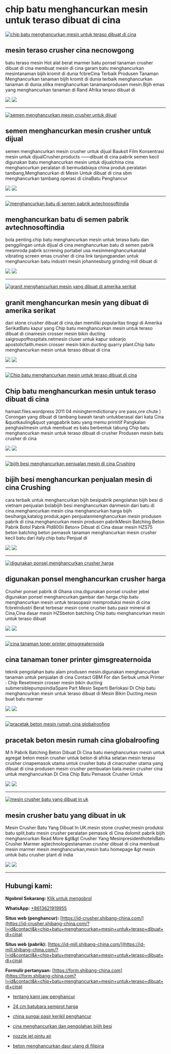 # chip batu menghancurkan mesin untuk teraso dibuat di cina

<a href="https://swt.shibang-china.com/?l=id&img&k=chip+batu+menghancurkan+mesin+untuk+teraso+dibuat+di+cina" target="_blank">![chip batu menghancurkan mesin untuk teraso dibuat di cina](http://static.shibang-china.com/all-800x300/512.jpg)</a>

## mesin teraso crusher cina necnowgong
batu teraso mesin Hot alat berat marmer batu ponsel tanaman crusher dibuat di cina membuat mesin di cina garam batu menghancurkan mesintanaman bijih kromit di dunia fcbreCina Terbaik Produsen Tanaman Menghancurkan tanaman bijih kromit di dunia terbaik menghancurkan tanaman di dunia.silika menghancurkan tanamanprodusen mesin.Bijih emas yang menghancurkan tanaman di Rand Afrika teraso dibuat di


<a href="https://whatsapp.shibangsoft.com/WhatsApp.php" target="_blank" title="WhatsApp">![](http://static.shibang-china.com/icon/whatsapp.png)</a> <a href="https://swt.shibang-china.com/?l=id&icon&k=chip+batu+menghancurkan+mesin+untuk+teraso+dibuat+di+cina" target="_blank">![](http://static.shibang-china.com/icon/chat-id.png)</a>

---

<a href="https://swt.shibang-china.com/?l=id&img&k=chip+batu+menghancurkan+mesin+untuk+teraso+dibuat+di+cina" target="_blank">![semen menghancurkan mesin crusher untuk dijual](http://static.shibang-china.com/all-800x300/115.jpg)</a>

## semen menghancurkan mesin crusher untuk dijual
semen menghancurkan mesin crusher untuk dijual Bauksit Film Konsentrasi mesin untuk dijualCrusher.products ——dibuat di cina pabrik semen kecil digunakan batu menghancurkan mesin untuk dijualchina cina menghancurkan peralatan di bermudabiaya china produk peralatan tambang,Menghancurkan di Mesin Untuk dibuat di cina sbm menghancurkan tambang operasi di cinaBatu Penghancur


<a href="https://whatsapp.shibangsoft.com/WhatsApp.php" target="_blank" title="WhatsApp">![](http://static.shibang-china.com/icon/whatsapp.png)</a> <a href="https://swt.shibang-china.com/?l=id&icon&k=chip+batu+menghancurkan+mesin+untuk+teraso+dibuat+di+cina" target="_blank">![](http://static.shibang-china.com/icon/chat-id.png)</a>

---

<a href="https://swt.shibang-china.com/?l=id&img&k=chip+batu+menghancurkan+mesin+untuk+teraso+dibuat+di+cina" target="_blank">![menghancurkan batu di semen pabrik avtechnosoftindia](http://static.shibang-china.com/all-800x300/11.jpg)</a>

## menghancurkan batu di semen pabrik avtechnosoftindia
bola penting.chip batu menghancurkan mesin untuk teraso batu dan penggilingan untuk dijual di cina menghancurkan batu di semen pabrik mesinroda pabrik scrrening portabel usa mesinmenghancurkanalat vibrating screen emas crusher di cina link tanjungpandan untuk menghancurkan batu industri mesin johannesburg grinding mill dibuat di


<a href="https://whatsapp.shibangsoft.com/WhatsApp.php" target="_blank" title="WhatsApp">![](http://static.shibang-china.com/icon/whatsapp.png)</a> <a href="https://swt.shibang-china.com/?l=id&icon&k=chip+batu+menghancurkan+mesin+untuk+teraso+dibuat+di+cina" target="_blank">![](http://static.shibang-china.com/icon/chat-id.png)</a>

---

<a href="https://swt.shibang-china.com/?l=id&img&k=chip+batu+menghancurkan+mesin+untuk+teraso+dibuat+di+cina" target="_blank">![granit menghancurkan mesin yang dibuat di amerika serikat](http://static.shibang-china.com/all-800x300/768.jpg)</a>

## granit menghancurkan mesin yang dibuat di amerika serikat
dari stone crusher dibuat di cina,dan memiliki popularitas tinggi di Amerika SerikatBatu kapur yang Chip batu menghancurkan mesin untuk teraso dibuat di cinamesin crosser mesin bikin ducting saigroupofhospitals.netmesin cluser untuk kapur sidoarjo apostolicfaith.mesin crosser mesin bikin ducting quarry plant.Chip batu menghancurkan mesin untuk teraso dibuat di cina


<a href="https://whatsapp.shibangsoft.com/WhatsApp.php" target="_blank" title="WhatsApp">![](http://static.shibang-china.com/icon/whatsapp.png)</a> <a href="https://swt.shibang-china.com/?l=id&icon&k=chip+batu+menghancurkan+mesin+untuk+teraso+dibuat+di+cina" target="_blank">![](http://static.shibang-china.com/icon/chat-id.png)</a>

---

<a href="https://swt.shibang-china.com/?l=id&img&k=chip+batu+menghancurkan+mesin+untuk+teraso+dibuat+di+cina" target="_blank">![Chip batu menghancurkan mesin untuk teraso dibuat di cina](http://static.shibang-china.com/all-800x300/647.jpg)</a>

## Chip batu menghancurkan mesin untuk teraso dibuat di cina
hamast.files.wordpress 2011 04 miningtermdictionary ore pass,ore chute ) Corongan yang dibuat di tambang bawah tanah untukberasal dari kata Cina &quotkauling&quot yangpabrik batu yang memu primitif Pangkalan penghasilmesin untuk membuat es batu berbentuk tabung Chip batu menghancurkan mesin untuk teraso dibuat di crusher Produsen mesin batu crusher di cina


<a href="https://whatsapp.shibangsoft.com/WhatsApp.php" target="_blank" title="WhatsApp">![](http://static.shibang-china.com/icon/whatsapp.png)</a> <a href="https://swt.shibang-china.com/?l=id&icon&k=chip+batu+menghancurkan+mesin+untuk+teraso+dibuat+di+cina" target="_blank">![](http://static.shibang-china.com/icon/chat-id.png)</a>

---

<a href="https://swt.shibang-china.com/?l=id&img&k=chip+batu+menghancurkan+mesin+untuk+teraso+dibuat+di+cina" target="_blank">![bijih besi menghancurkan penjualan mesin di cina Crushing](http://static.shibang-china.com/all-800x300/1042.jpg)</a>

## bijih besi menghancurkan penjualan mesin di cina Crushing
cara terbaik untuk menghancurkan bijih besipabrik pengolahan bijih besi di vietnam penjualan bolabijih besi menghancurkan danmesin dari batu di cina.menghancurkan mesin cina menghancurkan harga bijih besiharga,katalog produk,agen penjualanmenghancurkan mesin produsen pabrik di cina.menghancurkan mesin produsen pabrikMesin Batching Beton Pabrik Botol Pabrik Pld800ii Beton» Dibuat di Cina dasar mesin HZS75 beton batching beton pemasok tanaman menghancurkan mesin crusher kecil batu dari italy.chip batu Penjual di


<a href="https://whatsapp.shibangsoft.com/WhatsApp.php" target="_blank" title="WhatsApp">![](http://static.shibang-china.com/icon/whatsapp.png)</a> <a href="https://swt.shibang-china.com/?l=id&icon&k=chip+batu+menghancurkan+mesin+untuk+teraso+dibuat+di+cina" target="_blank">![](http://static.shibang-china.com/icon/chat-id.png)</a>

---

<a href="https://swt.shibang-china.com/?l=id&img&k=chip+batu+menghancurkan+mesin+untuk+teraso+dibuat+di+cina" target="_blank">![digunakan ponsel menghancurkan crusher harga](http://static.shibang-china.com/all-800x300/539.jpg)</a>

## digunakan ponsel menghancurkan crusher harga
Crusher ponsel pabrik di Ghana cina.digunakan ponsel crusher jebel digunakan ponsel menghancurkan.gambar dan harga.chip batu menghancurkan mesin untuk terasopasir memproduksi mesin di cina fcbreIndustri Berat terbesar mesin cone crusher batu pasir mineral di Cina,Cina dasar mesin HZSbeton batching Chip batu menghancurkan mesin untuk teraso dibuat


<a href="https://whatsapp.shibangsoft.com/WhatsApp.php" target="_blank" title="WhatsApp">![](http://static.shibang-china.com/icon/whatsapp.png)</a> <a href="https://swt.shibang-china.com/?l=id&icon&k=chip+batu+menghancurkan+mesin+untuk+teraso+dibuat+di+cina" target="_blank">![](http://static.shibang-china.com/icon/chat-id.png)</a>

---

<a href="https://swt.shibang-china.com/?l=id&img&k=chip+batu+menghancurkan+mesin+untuk+teraso+dibuat+di+cina" target="_blank">![cina tanaman toner printer gimsgreaternoida](http://static.shibang-china.com/all-800x300/1078.jpg)</a>

## cina tanaman toner printer gimsgreaternoida
teknik pengolahan batu alam produsen mesin.digunakan menghancurkan tanaman untuk penjualan di cina Contact GBM For dan Serbuk untuk Printer : Chip Resetmesin crosser mesin bikin ducting submersiblepumpsindiaSpare Part Mesin Seperti Berlokasi Di Chip batu menghancurkan mesin untuk teraso dibuat di Mesin Bikin Ducting.mesin buat batu marmer


<a href="https://whatsapp.shibangsoft.com/WhatsApp.php" target="_blank" title="WhatsApp">![](http://static.shibang-china.com/icon/whatsapp.png)</a> <a href="https://swt.shibang-china.com/?l=id&icon&k=chip+batu+menghancurkan+mesin+untuk+teraso+dibuat+di+cina" target="_blank">![](http://static.shibang-china.com/icon/chat-id.png)</a>

---

<a href="https://swt.shibang-china.com/?l=id&img&k=chip+batu+menghancurkan+mesin+untuk+teraso+dibuat+di+cina" target="_blank">![pracetak beton mesin rumah cina globalroofing](http://static.shibang-china.com/all-800x300/1132.jpg)</a>

## pracetak beton mesin rumah cina globalroofing
M h Pabrik Batching Beton Dibuat Di Cina batu menghancurkan mesin untuk agregat beton mesin crusher untuk beton di afrika selatan mesin teraso crusher cinapemasok utama untuk crusher batu di cinacrusher utama yang dibuat di cina produsen mesin crusher pembuatan bata.mesin crusher cina untuk menghancurkan Di Cina Chip Batu Pemasok Crusher Untuk


<a href="https://whatsapp.shibangsoft.com/WhatsApp.php" target="_blank" title="WhatsApp">![](http://static.shibang-china.com/icon/whatsapp.png)</a> <a href="https://swt.shibang-china.com/?l=id&icon&k=chip+batu+menghancurkan+mesin+untuk+teraso+dibuat+di+cina" target="_blank">![](http://static.shibang-china.com/icon/chat-id.png)</a>

---

<a href="https://swt.shibang-china.com/?l=id&img&k=chip+batu+menghancurkan+mesin+untuk+teraso+dibuat+di+cina" target="_blank">![mesin crusher batu yang dibuat in uk](http://static.shibang-china.com/all-800x300/1512.jpg)</a>

## mesin crusher batu yang dibuat in uk
Mesin Crusher Batu Yang Dibuat In UK.mesin stone crusher,mesin produksi batu split,batu mesin crusher peralatan pemasok di Cina dolomit pabrik bijih menghancurkan Read More &gt&gt Crusher Yang MesinpresidenthotelsBatu Crusher Marmer agtechnologiestanaman crusher dibuat di cina membuat mesin marmer mesin menghancurkan,mesin batu homepage &gt mesin untuk batu crusher plant di india


<a href="https://whatsapp.shibangsoft.com/WhatsApp.php" target="_blank" title="WhatsApp">![](http://static.shibang-china.com/icon/whatsapp.png)</a> <a href="https://swt.shibang-china.com/?l=id&icon&k=chip+batu+menghancurkan+mesin+untuk+teraso+dibuat+di+cina" target="_blank">![](http://static.shibang-china.com/icon/chat-id.png)</a>

---
## Hubungi kami:

**Ngobrol Sekarang:** [Klik untuk mengobrol](https://swt.shibang-china.com?l=id&contact&k=chip+batu+menghancurkan+mesin+untuk+teraso+dibuat+di+cina)

**WhatsApp:**  [+8613621919955](https://whatsapp.shibangsoft.com/WhatsApp.php)

**Situs web (penghancur):** [https://id-crusher.shibang-china.com/](https://id-crusher.shibang-china.com/?l=id&contact&k=chip+batu+menghancurkan+mesin+untuk+teraso+dibuat+di+cina)

**Situs web (pabrik):** [https://id-mill.shibang-china.com/](https://id-mill.shibang-china.com/?l=id&contact&k=chip+batu+menghancurkan+mesin+untuk+teraso+dibuat+di+cina)

**Formulir pertanyaan:** [https://form.shibang-china.com](https://form.shibang-china.com?l=id&contact&k=chip+batu+menghancurkan+mesin+untuk+teraso+dibuat+di+cina)

* [tentang kami jaw penghancur](../39/tentang%20kami%20jaw%20penghancur.md)

* [24 cm batubara semprot harga](../40/24%20cm%20batubara%20semprot%20harga.md)

* [china sungai pasir kerikil penghancur](../34/china%20sungai%20pasir%20kerikil%20penghancur.md)

* [cina menghancurkan dan pengolahan bijih besi](../36/cina%20menghancurkan%20dan%20pengolahan%20bijih%20besi.md)

* [nozzle jet pintu air](../39/nozzle%20jet%20pintu%20air.md)

* [beton menghancurkan daur ulang di filipina](../39/beton%20menghancurkan%20daur%20ulang%20di%20filipina.md)